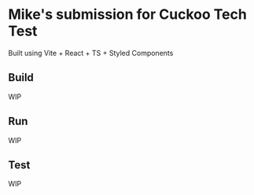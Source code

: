 # Mike's submission for Cuckoo Tech Test

Built using Vite + React + TS + Styled Components

## Build

WIP

## Run

WIP

## Test

WIP
